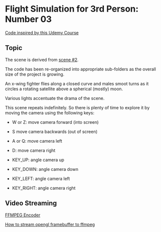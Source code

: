 # Flight Simulation for 3rd Person: Number 03

[Code inspired by this Udemy Course](https://www.udemy.com/course/graphics-with-modern-opengl/)

## Topic

The scene is derived from [scene #2](https://github.com/TallDave67/flight_sim_3p_02).

The code has been re-organized into appropriate sub-folders as the overall size of the project is growing.

An x-wing fighter flies along a closed curve and males smoot turns as it circles a rotating satellite above a spherical (mostly) moon.

Various lights accentuate the drama of the scene.

This scene repeats indefinitely.  So there is plenty of time to explore it by moving the camera using the following keys:

* W or Z: move camera forward (into screen)
* S move camera backwards (out of screen)
* A or Q: move camera left
* D: move camera right

* KEY_UP: angle camera up
* KEY_DOWN: angle camera down
* KEY_LEFT: angle camera left
* KEY_RIGHT: angle camera right

## Video Streaming

[FFMPEG Encoder](https://www.gyan.dev/ffmpeg/builds/)

[How to stream opengl framebuffer to ffmpeg](http://blog.mmacklin.com/2013/06/11/real-time-video-capture-with-ffmpeg/)

